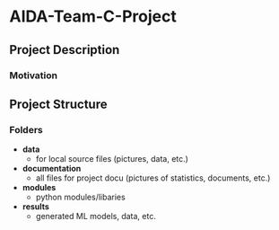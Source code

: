 # AIDA-Team-C-Project

## Project Description

### Motivation

###  

## Project Structure

### Folders
- **data**
    - for local source files (pictures, data, etc.)
- **documentation**
    - all files for project docu (pictures of statistics, documents, etc.)   
- **modules**
    - python modules/libaries
- **results**
    - generated ML models, data, etc.
 